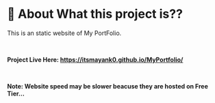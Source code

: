 # 🚀 About What this project is??
<p>This is an static website of My PortFolio.</p>
</br>

**Project Live Here: https://itsmayank0.github.io/MyPortfolio/**   

</br>

**Note: Website speed may be slower beacuse they are hosted on Free Tier...**
